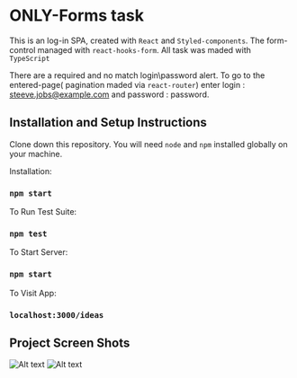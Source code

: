 # ONLY-Forms task

This is an log-in SPA, created with `React` and `Styled-components`. The form-control managed with `react-hooks-form`.
All task was maded with `TypeScript`

There are a required and no match login\password alert.
To go to the entered-page( pagination maded via `react-router`) enter login : steeve.jobs@example.com and password : password.

## Installation and Setup Instructions

Clone down this repository. You will need  `node` and `npm` installed globally on your machine.

Installation:

### `npm start`

To Run Test Suite:

### `npm test`

To Start Server:

### `npm start`

To Visit App:

### `localhost:3000/ideas`


## Project Screen Shots
![Alt text](https://prnt.sc/DqhcAVhFFl_b "Login Page")
![Alt text](https://prnt.sc/MtxJH-vNx8tc "Required Fields & Mistake alert")
